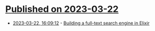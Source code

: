 # [Published on 2023-03-22](index.md)

* [2023-03-22, 16:09:12](https://lobste.rs/s/kp6i1a/building_full_text_search_engine_elixir) - [Building a full-text search engine in Elixir](https://culttt.com/2023/03/22/building-a-full-text-search-engine-in-elixir)
